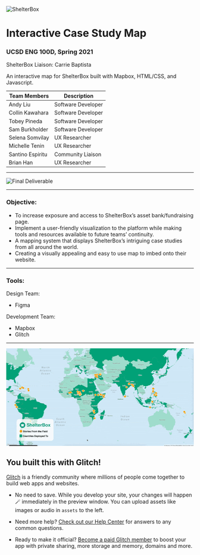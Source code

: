 ![ShelterBox](https://cdn.glitch.com/abd96fa6-f9f8-440d-bf3b-41cf6978fa68%2FCopy%20of%20ShelterBox_logo_strapline.png?v=1622401440388)
# Interactive Case Study Map
### UCSD ENG 100D, Spring 2021

ShelterBox Liaison: Carrie Baptista

An interactive map for ShelterBox built with Mapbox, HTML/CSS, and Javascript.

| Team Members | Description |
| ----------- | ----------- |
| Andy Liu | Software Developer |
| Collin Kawahara | Software Developer |
| Tobey Pineda | Software Developer |
| Sam Burkholder | Software Developer |
| Selena Somvilay | UX Researcher |
| Michelle Tenin | UX Researcher |
| Santino Espiritu | Community Liaison  |
| Brian Han | UX Researcher |

---

![Final Deliverable](https://ckawahar.github.io/ShelterBoxCaseStudyMap/)

---

### Objective:
- To increase exposure and access to ShelterBox’s asset bank/fundraising page. 
- Implement a user-friendly visualization to the platform while making tools and resources available to future teams’ continuity. 
- A mapping system that displays ShelterBox’s intriguing case studies from all around the world. 
- Creating a visually appealing and easy to use map to imbed onto their website. 

---

### Tools:

Design Team:
- Figma

Development Team:
- Mapbox
- Glitch

---

<p align="center">
  <img width="512" height="262" src="https://github.com/TobeyPineda/Shelterbox-InteractiveCaseStudyMap/blob/main/Images/ShelterboxDemo.gif">
</p>

## You built this with Glitch!

[Glitch](https://glitch.com) is a friendly community where millions of people come together to build web apps and websites.

- No need to save. While you develop your site, your changes will happen 🪄 immediately in the preview window. You can upload assets like images or audio in `assets` to the left.

- Need more help? [Check out our Help Center](https://help.glitch.com/) for answers to any common questions.
- Ready to make it official? [Become a paid Glitch member](https://glitch.com/pricing) to boost your app with private sharing, more storage and memory, domains and more.
